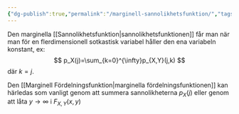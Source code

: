 ```yaml
---
{"dg-publish":true,"permalink":"/marginell-sannolikhetsfunktion/","tags":["matematiskstatistik"]}
---
```


Den marginella [[Sannolikhetsfunktion\|sannolikhetsfunktionen]] får man när man för en flerdimensionell sotkastisk variabel håller den ena variabeln konstant, ex:
$$
p_X(j)=\sum_{k=0}^{\infty}p_{X,Y}(j,k)
$$
där $k=j$.

Den [[Marginell Fördelningsfunktion\|marginella fördelningsfunktionen]] kan härledas som vanligt genom att summera sannolikheterna $p_X(j)$ eller genom att låta $y \rightarrow\infty$ i $F_{X,Y}(x,y)$